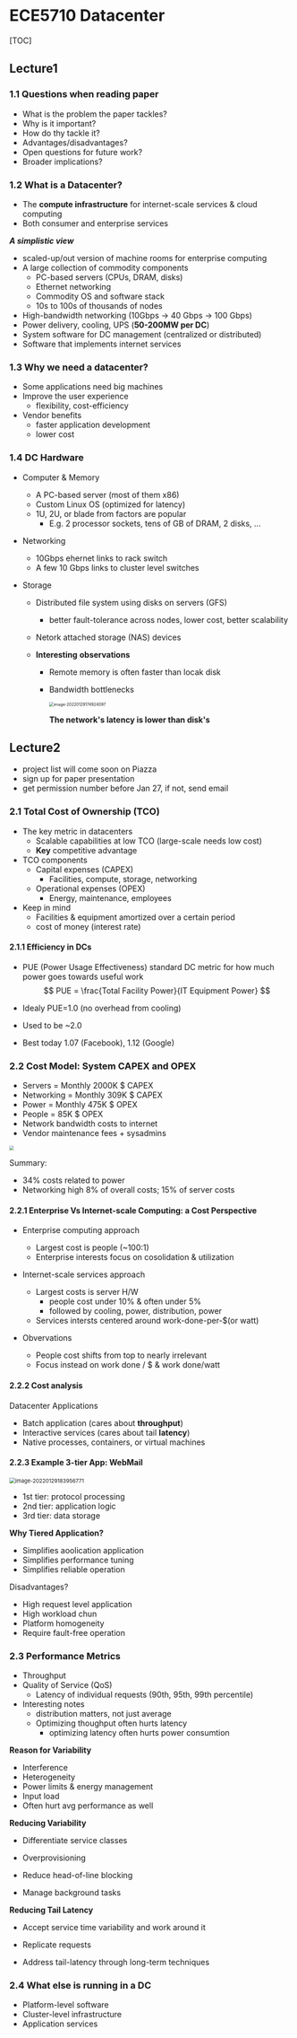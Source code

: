 # ECE5710 Datacenter

[TOC]

## Lecture1

### 1.1 Questions when reading paper

- What is the problem the paper tackles?
- Why is it important?
- How do thy tackle it?
- Advantages/disadvantages?
- Open questions for future work?
- Broader implications?

### 1.2 What is a Datacenter?

- The **compute infrastructure** for internet-scale services & cloud computing
- Both consumer and enterprise services

***A simplistic view***

- scaled-up/out version of machine rooms for enterprise computing
- A large collection of commodity components
  - PC-based servers (CPUs, DRAM, disks)
  - Ethernet networking
  - Commodity OS and software stack
  - 10s to 100s of thousands of nodes
- High-bandwidth networking (10Gbps -> 40 Gbps -> 100 Gbps)
- Power delivery, cooling, UPS (**50-200MW per DC**)
- System software for DC management (centralized or distributed)
- Software that implements internet services

### 1.3 Why we need a datacenter?

- Some applications need big machines
- Improve the user experience
  - flexibility, cost-efficiency
- Vendor benefits
  - faster application development
  - lower cost

### 1.4 DC Hardware

- Computer & Memory
  - A PC-based server (most of them x86)
  - Custom Linux OS (optimized for latency)
  - 1U, 2U, or blade from factors are popular
    - E.g. 2 processor sockets, tens of GB of DRAM, 2 disks, ...
- Networking
  - 10Gbps ehernet links to rack switch
  - A few 10 Gbps links to cluster level switches

- Storage

  - Distributed file system using disks on servers (GFS)

    - better fault-tolerance across nodes, lower cost, better scalability

  - Netork attached storage (NAS) devices

  - **Interesting** **observations**

    - Remote memory is often faster than locak disk

    - Bandwidth bottlenecks

      <img src=".\ECE5710_datacenter_notes.assets\image-20220129174924097.png" alt="image-20220129174924097" style="zoom:50%;" />

      **The network's latency is lower than disk's**

## Lecture2

- project list will come soon on Piazza
- sign up for paper presentation
- get permission number before Jan 27, if not, send email

### 2.1 Total Cost of Ownership (TCO)

- The key metric in datacenters
  - Scalable capabilities at low TCO (large-scale needs low cost)
  - **Key** competitive advantage
- TCO components
  - Capital expenses (CAPEX)
    - Facilities, compute, storage, networking
  - Operational expenses (OPEX)
    - Energy, maintenance, employees
- Keep in mind
  - Facilities & equipment amortized over a certain period
  - cost of money (interest rate)

#### 2.1.1 Efficiency in DCs

- PUE (Power Usage Effectiveness) standard DC metric for how much power goes towards useful work
  $$
  PUE = \frac{Total Facility Power}{IT Equipment Power}
  $$

- Idealy PUE=1.0 (no overhead from cooling)
- Used to be ~2.0
- Best today 1.07 (Facebook), 1.12 (Google)

### 2.2 Cost Model: System CAPEX and OPEX

- Servers = Monthly 2000K $ CAPEX 
- Networking = Monthly 309K $ CAPEX
- Power = Monthly 475K $ OPEX
- People = 85K $ OPEX
- Network bandwidth costs to internet
- Vendor maintenance fees + sysadmins

<img src="image/ECE5710_datacenter_notes/1643227244916.png" style="zoom:50%" />

Summary:

- 34% costs related to power 
- Networking high 8% of overall costs; 15% of server costs

#### 2.2.1 Enterprise Vs Internet-scale Computing: a Cost Perspective

- Enterprise computing approach
  - Largest cost is people (~100:1)
  - Enterprise interests focus on cosolidation & utilization

- Internet-scale services approach
  - Largest costs is server H/W
    - people cost under 10% & often under 5%
    - followed by cooling, power, distribution, power
  - Services intersts centered around work-done-per-$(or watt)
- Obvervations
  - People cost shifts from top to nearly irrelevant
  - Focus instead on work done / $ & work done/watt

#### 2.2.2 Cost analysis

Datacenter Applications

- Batch application (cares about **throughput**)
- Interactive services (cares about tail **latency**)
- Native processes, containers, or virtual machines

#### 2.2.3 Example 3-tier App: WebMail

<img src=".\ECE5710_datacenter_notes.assets\image-20220129183956771.png" alt="image-20220129183956771" style="zoom: 67%;" />

- 1st tier: protocol processing
- 2nd tier: application logic
- 3rd tier: data storage

**Why Tiered Application?**

- Simplifies aoolication application
- Simplifies performance tuning
- Simplifies reliable operation

Disadvantages?

- High request level application
- High workload chun
- Platform homogeneity
- Require fault-free operation

### 2.3 Performance Metrics

- Throughput
- Quality of Service (QoS)
  - Latency of individual requests (90th, 95th, 99th percentile)
- Interesting notes
  - distribution matters, not just average
  - Optimizing thoughput often hurts latency
    - optimizing latency often hurts power consumtion

**Reason for Variability**

- Interference
- Heterogeneity
- Power limits & energy management
- Input load
- Often hurt avg performance as well

**Reducing Variability**

- Differentiate service classes
- Overprovisioning
- Reduce head-of-line blocking

- Manage background tasks

**Reducing Tail Latency**

- Accept service time variability and work around it
- Replicate requests

- Address tail-latency through long-term techniques



### 2.4 What else is running in a DC

- Platform-level software
- Cluster-level infrastructure
- Application services

















